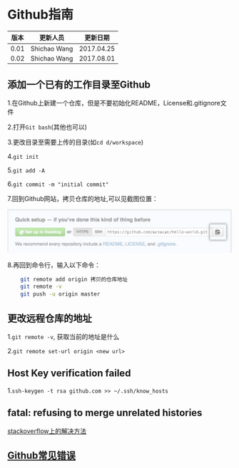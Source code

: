 # Github指南

|版本|更新人员|更新日期|
|---|-------|-------|
|0.01|Shichao Wang|2017.04.25|
|0.02|Shichao Wang|2017.08.01|

## 添加一个已有的工作目录至Github

1.在Github上新建一个仓库，但是不要初始化README，License和.gitignore文件

2.打开`Git bash`(其他也可以)

3.更改目录至需要上传的目录(如`cd d/workspace`)

4.`git init`

5.`git add -A` 

6.`git commit -m "initial commit"`

7.回到Github网站，拷贝仓库的地址,可以见截图位置：

![11](./images/github-reposity-url.jpg)

8.再回到命令行，输入以下命令：

``` bash
    git remote add origin 拷贝的仓库地址
    git remote -v
    git push -u origin master

```

## 更改远程仓库的地址

1.`git remote -v`, 获取当前的地址是什么

2.`git remote set-url origin <new url>`

## Host Key verification failed

1.`ssh-keygen -t rsa github.com >> ~/.ssh/know_hosts`

## fatal: refusing to merge unrelated histories

[stackoverflow上的解决方法](https://stackoverflow.com/questions/37937984/git-refusing-to-merge-unrelated-histories)

## [Github常见错误](http://www.jianshu.com/p/feb3a14c24ef)
